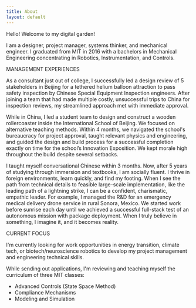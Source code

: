 ```yaml
---
title: About
layout: default
---
```

Hello! Welcome to my digital garden!

I am a designer, project manager, systems thinker, and mechanical engineer. I graduated from MIT in 2016 with a bachelors in Mechanical Engineering concentrating in Robotics, Instrumentation, and Controls. 


MANAGEMENT EXPERIENCES

As a consultant just out of college, I successfully led a design review of 5 stakeholders in Beijing for a tethered helium balloon attraction to pass safety inspection by Chinese Special Equipment Inspection engineers. After joining a team that had made multiple costly, unsuccessful trips to China for inspection reviews, my streamlined approach met with immediate approval.

While in China, I led a student team to design and construct a wooden rollercoaster inside the International School of Beijing. We focused on alternative teaching methods. Within 4 months, we navigated the school's bureaucracy for project approval, taught relevant physics and engineering, and guided the design and build process for a successful completion exactly on time for the school’s Innovation Exposition. We kept morale high throughout the build despite several setbacks.

I taught myself conversational Chinese within 3 months. Now, after 5 years of studying through immersion and textbooks, I am socially fluent. I thrive in foreign environments, learn quickly, and find my footing. When I see the path from technical details to feasible large-scale implementation, like the leading path of a lightning strike, I can be a confident, charismatic, empathic leader. For example, I managed the R&D for an emergency medical delivery drone service in rural Sonora, Mexico. We started work before sunrise each day until we achieved a successful full-stack test of an autonomous mission with package deployment. When I truly believe in something, I imagine it, and it becomes reality.


CURRENT FOCUS 

I'm currently looking for work opportunities in energy transition, climate tech, or biotech/neuroscience robotics to develop my project management and engineering technical skills. 

While sending out applications, I'm reviewing and teaching myself the curriculum of three MIT classes: 
- Advanced Controls (State Space Method)
- Compliance Mechanisms
- Modeling and Simulation